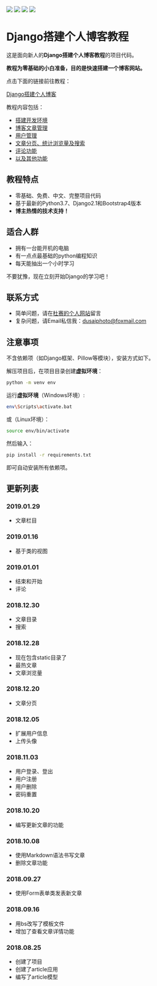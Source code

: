![](https://img.shields.io/badge/language-python-orange.svg)
![](https://img.shields.io/badge/django-2.1-green.svg)
![](https://img.shields.io/badge/bootstrap-4.0-blue.svg)
![](https://img.shields.io/badge/license-MIT-lightgrey.svg)

# Django搭建个人博客教程

这是面向新人的**Django搭建个人博客教程**的项目代码。

**教程为零基础的小白准备，目的是快速搭建一个博客网站。**

点击下面的链接前往教程：

[Django搭建个人博客](https://www.dusaiphoto.com/article/detail/2/)

教程内容包括：
- [搭建开发环境](https://www.dusaiphoto.com/article/detail/4/)
- [博客文章管理](https://www.dusaiphoto.com/article/detail/11/)
- [用户管理](https://www.dusaiphoto.com/article/detail/31/)
- [文章分页、统计浏览量及搜索](https://www.dusaiphoto.com/article/detail/42/)
- [评论功能](https://www.dusaiphoto.com/article/detail/49/)
- [以及其他功能](https://www.dusaiphoto.com/article/detail/53/)

## 教程特点
- 零基础、免费、中文、完整项目代码
- 基于最新的Python3.7、Django2.1和Bootstrap4版本
- **博主热情的技术支持！**

## 适合人群
- 拥有一台能开机的电脑
- 有一点点最基础的python编程知识
- 每天能抽出一个小时学习

不要犹豫，现在立刻开始Django的学习吧！

## 联系方式
- 简单问题，请在[杜赛的个人网站](https://www.dusaiphoto.com)留言
- 复杂问题，请Email私信我：dusaiphoto@foxmail.com

## 注意事项
不含依赖项（如Django框架、Pillow等模块），安装方式如下。

解压项目后，在项目目录创建**虚拟环境**：

```bash
python -m venv env
```

运行**虚拟环境**（Windows环境）:

```bash
env\Scripts\activate.bat
```

或（Linux环境）：

```bash
source env/bin/activate
```

然后输入：

```bash
pip install -r requirements.txt
```

即可自动安装所有依赖项。

## 更新列表
### 2019.01.29
- 文章栏目

### 2019.01.16
- 基于类的视图

### 2019.01.01
- 结束和开始
- 评论

### 2018.12.30
- 文章目录
- 搜索

### 2018.12.28
- 现在包含static目录了
- 最热文章
- 文章浏览量

### 2018.12.20
- 文章分页

### 2018.12.05

- 扩展用户信息
- 上传头像

### 2018.11.03

- 用户登录、登出
- 用户注册
- 用户删除
- 密码重置

### 2018.10.20

- 编写更新文章的功能

### 2018.10.08

- 使用Markdown语法书写文章
- 删除文章功能

### 2018.09.27

- 使用Form表单类发表新文章

### 2018.09.16

- 用bs改写了模板文件
- 增加了查看文章详情功能

### 2018.08.25
- 创建了项目
- 创建了article应用
- 编写了article模型